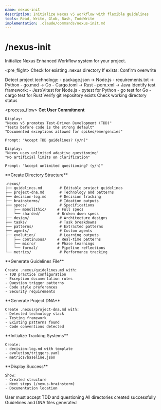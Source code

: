 ```yaml
---
name: nexus-init
description: Initialize Nexus v5 workflow with flexible guidelines
tools: Read, Write, Glob, Bash, TodoWrite
implementation: .claude/commands/nexus-init.md
---
```


# /nexus-init

Initialize Nexus Enhanced Workflow system for your project.

<pre_flight>
  <check id="existing_nexus">
    Check for existing .nexus directory
    If exists: Confirm overwrite
  </check>

  <check id="project_type">
    Detect project technology:
    - package.json → Node.js
    - requirements.txt → Python
    - go.mod → Go
    - Cargo.toml → Rust
    - pom.xml → Java
  </check>

  <check id="testing_framework">
    Identify test framework:
    - Jest/Vitest for Node.js
    - pytest for Python
    - go test for Go
    - cargo test for Rust
  </check>

  <check id="git_repository">
    Verify git repository exists
    Check working directory status
  </check>
</pre_flight>

<process_flow>
  <step number="1">
    **Get User Commitment**

    Display:
    "Nexus v5 promotes Test-Driven Development (TDD)"
    "Tests before code is the strong default"
    "Documented exceptions allowed for spikes/emergencies"

    Prompt: "Accept TDD guidelines? (y/n)"

    Display:
    "Nexus uses unlimited adaptive questioning"
    "No artificial limits on clarification"

    Prompt: "Accept unlimited questioning? (y/n)"
  </step>

  <step number="2">
    **Create Directory Structure**

    .nexus/
    ├── guidelines.md        # Editable project guidelines
    ├── project-dna.md       # Technology and patterns
    ├── decision-log.md      # Decision tracking
    ├── brainstorms/         # Ideation outputs
    ├── specs/               # Specifications
    │   ├── monolithic/     # Full specs
    │   └── sharded/        # Broken down specs
    ├── design/              # Architecture designs
    ├── tasks/               # Task breakdowns
    ├── patterns/            # Extracted patterns
    ├── agents/              # Custom agents
    ├── evolution/           # Learning outputs
    │   ├── continuous/     # Real-time patterns
    │   ├── micro/          # Phase learnings
    │   └── formal/         # Pipeline reflections
    └── metrics/             # Performance tracking
  </step>

  <step number="3">
    **Generate Guidelines File**

    Create .nexus/guidelines.md with:
    - TDD practice configuration
    - Exception documentation rules
    - Question trigger patterns
    - Code style preferences
    - Security requirements
  </step>

  <step number="4">
    **Generate Project DNA**

    Create .nexus/project-dna.md with:
    - Detected technology stack
    - Testing framework
    - Existing patterns found
    - Code conventions detected
  </step>

  <step number="5">
    **Initialize Tracking Systems**

    Create:
    - decision-log.md with template
    - evolution/triggers.yaml
    - metrics/baseline.json
  </step>

  <step number="6">
    **Display Success**

    Show:
    - Created structure
    - Next steps (/nexus-brainstorm)
    - Documentation location
  </step>
</process_flow>

<gates>
  <gate id="commitment">
    User must accept TDD and questioning
  </gate>
  <gate id="directories">
    All directories created successfully
  </gate>
  <gate id="files">
    Guidelines and DNA files generated
  </gate>
</gates>